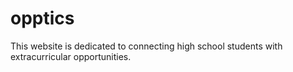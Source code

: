 # opptics
This website is dedicated to connecting high school students with extracurricular opportunities.
